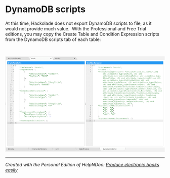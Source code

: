 # DynamoDB scripts

At this time, Hackolade does not export DynamoDB scripts to file, as it would not provide much value.&nbsp; With the Professional and Free Trial editions, you may copy the Create Table and Condition Expression scripts from the DynamoDB scripts tab of each table:

&nbsp;

![Image](<lib/Forward-Engineering%20-%20DynamoDB%20scripts.png>)


***
_Created with the Personal Edition of HelpNDoc: [Produce electronic books easily](<https://www.helpndoc.com/create-epub-ebooks>)_
